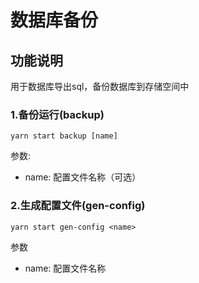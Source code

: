 # 数据库备份

## 功能说明

用于数据库导出sql，备份数据库到存储空间中

### 1.备份运行(backup)

```shell
yarn start backup [name]
```

参数:

- name: 配置文件名称（可选）

### 2.生成配置文件(gen-config)

```shell
yarn start gen-config <name>
```

参数

- name: 配置文件名称